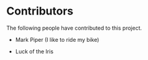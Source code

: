 # Contributors

The following people have contributed to this project.

* Mark Piper (I like to ride my bike)

* Luck of the Iris
